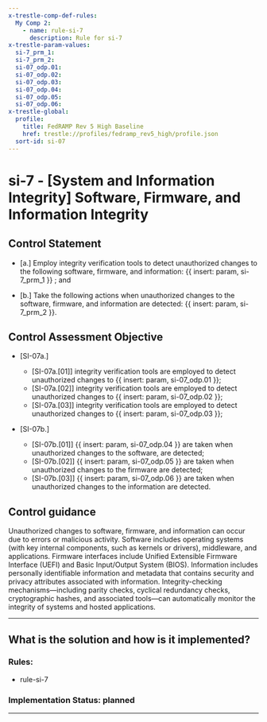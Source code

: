 ```yaml
---
x-trestle-comp-def-rules:
  My Comp 2:
    - name: rule-si-7
      description: Rule for si-7
x-trestle-param-values:
  si-7_prm_1:
  si-7_prm_2:
  si-07_odp.01:
  si-07_odp.02:
  si-07_odp.03:
  si-07_odp.04:
  si-07_odp.05:
  si-07_odp.06:
x-trestle-global:
  profile:
    title: FedRAMP Rev 5 High Baseline
    href: trestle://profiles/fedramp_rev5_high/profile.json
  sort-id: si-07
---
```


# si-7 - \[System and Information Integrity\] Software, Firmware, and Information Integrity

## Control Statement

- \[a.\] Employ integrity verification tools to detect unauthorized changes to the following software, firmware, and information: {{ insert: param, si-7_prm_1 }} ; and

- \[b.\] Take the following actions when unauthorized changes to the software, firmware, and information are detected: {{ insert: param, si-7_prm_2 }}.

## Control Assessment Objective

- \[SI-07a.\]

  - \[SI-07a.[01]\] integrity verification tools are employed to detect unauthorized changes to {{ insert: param, si-07_odp.01 }};
  - \[SI-07a.[02]\] integrity verification tools are employed to detect unauthorized changes to {{ insert: param, si-07_odp.02 }};
  - \[SI-07a.[03]\] integrity verification tools are employed to detect unauthorized changes to {{ insert: param, si-07_odp.03 }};

- \[SI-07b.\]

  - \[SI-07b.[01]\] {{ insert: param, si-07_odp.04 }} are taken when unauthorized changes to the software, are detected;
  - \[SI-07b.[02]\] {{ insert: param, si-07_odp.05 }} are taken when unauthorized changes to the firmware are detected;
  - \[SI-07b.[03]\] {{ insert: param, si-07_odp.06 }} are taken when unauthorized changes to the information are detected.

## Control guidance

Unauthorized changes to software, firmware, and information can occur due to errors or malicious activity. Software includes operating systems (with key internal components, such as kernels or drivers), middleware, and applications. Firmware interfaces include Unified Extensible Firmware Interface (UEFI) and Basic Input/Output System (BIOS). Information includes personally identifiable information and metadata that contains security and privacy attributes associated with information. Integrity-checking mechanisms—including parity checks, cyclical redundancy checks, cryptographic hashes, and associated tools—can automatically monitor the integrity of systems and hosted applications.

______________________________________________________________________

## What is the solution and how is it implemented?

<!-- For implementation status enter one of: implemented, partial, planned, alternative, not-applicable -->

<!-- Note that the list of rules under ### Rules: is read-only and changes will not be captured after assembly to JSON -->

<!-- Add control implementation description here for control: si-7 -->

### Rules:

  - rule-si-7

### Implementation Status: planned

______________________________________________________________________
